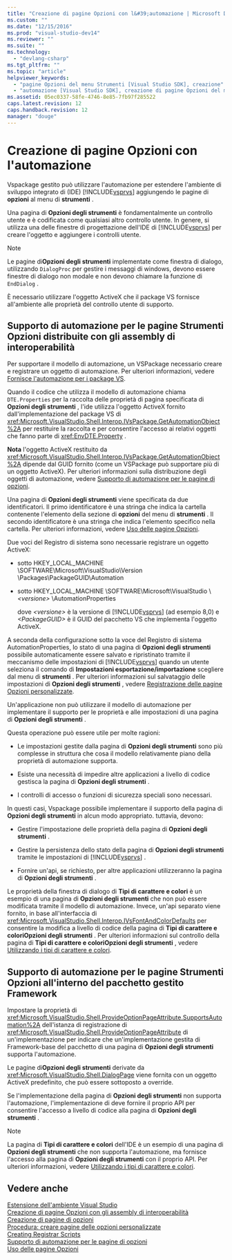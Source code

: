 ```yaml
---
title: "Creazione di pagine Opzioni con l&#39;automazione | Microsoft Docs"
ms.custom: ""
ms.date: "12/15/2016"
ms.prod: "visual-studio-dev14"
ms.reviewer: ""
ms.suite: ""
ms.technology: 
  - "devlang-csharp"
ms.tgt_pltfrm: ""
ms.topic: "article"
helpviewer_keywords: 
  - "pagine Opzioni del menu Strumenti [Visual Studio SDK], creazione"
  - "automazione [Visual Studio SDK], creazione di pagine Opzioni del menu Strumenti"
ms.assetid: 05ec0337-58fe-4746-8e85-7fb97f285522
caps.latest.revision: 12
caps.handback.revision: 12
manager: "douge"
---
```

# Creazione di pagine Opzioni con l&#39;automazione
Vspackage gestito può utilizzare l'automazione per estendere l'ambiente di sviluppo integrato di \(IDE\) [!INCLUDE[vsprvs](../assembler/masm/includes/vsprvs_md.md)] aggiungendo le pagine di **opzioni** al menu di **strumenti** .  
  
 Una pagina di **Opzioni degli strumenti** è fondamentalmente un controllo utente e è codificata come qualsiasi altro controllo utente.  In genere, si utilizza una delle finestre di progettazione dell'IDE di [!INCLUDE[vsprvs](../assembler/masm/includes/vsprvs_md.md)] per creare l'oggetto e aggiungere i controlli utente.  
  
> [!NOTE]
>  Le pagine di**Opzioni degli strumenti** implementate come finestra di dialogo, utilizzando `DialogProc` per gestire i messaggi di windows, devono essere finestre di dialogo non modale e non devono chiamare la funzione di `EndDialog` .  
  
 È necessario utilizzare l'oggetto ActiveX che il package VS fornisce all'ambiente alle proprietà del controllo utente di supporto.  
  
## Supporto di automazione per le pagine Strumenti Opzioni distribuite con gli assembly di interoperabilità  
 Per supportare il modello di automazione, un VSPackage necessario creare e registrare un oggetto di automazione.  Per ulteriori informazioni, vedere [Fornisce l'automazione per i package VS](../Topic/Providing%20Automation%20for%20VSPackages.md).  
  
 Quando il codice che utilizza il modello di automazione chiama `DTE.Properties` per la raccolta delle proprietà di pagina specificata di **Opzioni degli strumenti** , l'ide utilizza l'oggetto ActiveX fornito dall'implementazione del package VS di <xref:Microsoft.VisualStudio.Shell.Interop.IVsPackage.GetAutomationObject%2A> per restituire la raccolta e per consentire l'accesso ai relativi oggetti che fanno parte di <xref:EnvDTE.Property> .  
  
 **Nota** l'oggetto ActiveX restituito da <xref:Microsoft.VisualStudio.Shell.Interop.IVsPackage.GetAutomationObject%2A> dipende dal GUID fornito \(come un VSPackage può supportare più di un oggetto ActiveX\).  Per ulteriori informazioni sulla distribuzione degli oggetti di automazione, vedere [Supporto di automazione per le pagine di opzioni](../Topic/Automation%20Support%20for%20Options%20Pages.md).  
  
 Una pagina di **Opzioni degli strumenti** viene specificata da due identificatori.  Il primo identificatore è una stringa che indica la cartella contenente l'elemento della sezione di **opzioni** del menu di **strumenti** .  Il secondo identificatore è una stringa che indica l'elemento specifico nella cartella.  Per ulteriori informazioni, vedere [Uso delle pagine Opzioni](../misc/using-options-pages.md).  
  
 Due voci del Registro di sistema sono necessarie registrare un oggetto ActiveX:  
  
-   sotto HKEY\_LOCAL\_MACHINE \\SOFTWARE\\Microsoft\\VisualStudio\\Version \\Packages\\PackageGUID\\Automation  
  
-   sotto HKEY\_LOCAL\_MACHINE \\SOFTWARE\\Microsoft\\VisualStudio \\ *\<versione\>* \\AutomationProperties  
  
     dove  *\<versione\>*  è la versione di [!INCLUDE[vsprvs](../assembler/masm/includes/vsprvs_md.md)] \(ad esempio 8,0\) e  *\<PackageGUID\>*  è il GUID del pacchetto VS che implementa l'oggetto ActiveX.  
  
 A seconda della configurazione sotto la voce del Registro di sistema AutomationProperties, lo stato di una pagina di **Opzioni degli strumenti** possibile automaticamente essere salvato e ripristinato tramite il meccanismo delle impostazioni di [!INCLUDE[vsprvs](../assembler/masm/includes/vsprvs_md.md)] quando un utente seleziona il comando di **Impostazioni esportazione\/importazione** scegliere dal menu di **strumenti** .  Per ulteriori informazioni sul salvataggio delle impostazioni di **Opzioni degli strumenti** , vedere [Registrazione delle pagine Opzioni personalizzate](../misc/registering-custom-options-pages.md).  
  
 Un'applicazione non può utilizzare il modello di automazione per implementare il supporto per le proprietà e alle impostazioni di una pagina di **Opzioni degli strumenti** .  
  
 Questa operazione può essere utile per molte ragioni:  
  
-   Le impostazioni gestite dalla pagina di **Opzioni degli strumenti** sono più complesse in struttura che cosa il modello relativamente piano della proprietà di automazione supporta.  
  
-   Esiste una necessità di impedire altre applicazioni a livello di codice gestisca la pagina di **Opzioni degli strumenti** .  
  
-   I controlli di accesso o funzioni di sicurezza speciali sono necessari.  
  
 In questi casi, Vspackage possibile implementare il supporto della pagina di **Opzioni degli strumenti** in alcun modo appropriato.  tuttavia, devono:  
  
-   Gestire l'impostazione delle proprietà della pagina di **Opzioni degli strumenti** .  
  
-   Gestire la persistenza dello stato della pagina di **Opzioni degli strumenti** tramite le impostazioni di [!INCLUDE[vsprvs](../assembler/masm/includes/vsprvs_md.md)] .  
  
-   Fornire un'api, se richiesto, per altre applicazioni utilizzeranno la pagina di **Opzioni degli strumenti** .  
  
 Le proprietà della finestra di dialogo di **Tipi di carattere e colori** è un esempio di una pagina di **Opzioni degli strumenti** che non può essere modificata tramite il modello di automazione.  Invece, un'api separato viene fornito, in base all'interfaccia di <xref:Microsoft.VisualStudio.Shell.Interop.IVsFontAndColorDefaults> per consentire la modifica a livello di codice della pagina di **Tipi di carattere e coloriOpzioni degli strumenti** .  Per ulteriori informazioni sul controllo della pagina di **Tipi di carattere e coloriOpzioni degli strumenti** , vedere [Utilizzando i tipi di carattere e colori](../Topic/Using%20Fonts%20and%20Colors.md).  
  
## Supporto di automazione per le pagine Strumenti Opzioni all'interno del pacchetto gestito Framework  
 Impostare la proprietà di <xref:Microsoft.VisualStudio.Shell.ProvideOptionPageAttribute.SupportsAutomation%2A> dell'istanza di registrazione di <xref:Microsoft.VisualStudio.Shell.ProvideOptionPageAttribute> di un'implementazione per indicare che un'implementazione gestita di Framework\-base del pacchetto di una pagina di **Opzioni degli strumenti** supporta l'automazione.  
  
 Le pagine di**Opzioni degli strumenti** derivate da <xref:Microsoft.VisualStudio.Shell.DialogPage> viene fornita con un oggetto ActiveX predefinito, che può essere sottoposto a override.  
  
 Se l'implementazione della pagina di **Opzioni degli strumenti** non supporta l'automazione, l'implementazione di deve fornire il proprio API per consentire l'accesso a livello di codice alla pagina di **Opzioni degli strumenti** .  
  
> [!NOTE]
>  La pagina di **Tipi di carattere e colori** dell'IDE è un esempio di una pagina di **Opzioni degli strumenti** che non supporta l'automazione, ma fornisce l'accesso alla pagina di **Opzioni degli strumenti** con il proprio API.  Per ulteriori informazioni, vedere [Utilizzando i tipi di carattere e colori](../Topic/Using%20Fonts%20and%20Colors.md).  
  
## Vedere anche  
 [Estensione dell'ambiente Visual Studio](../Topic/Extending%20the%20Visual%20Studio%20Environment.md)   
 [Creazione di pagine Opzioni con gli assembly di interoperabilità](../misc/creating-options-pages-by-using-interop-assemblies.md)   
 [Creazione di pagine di opzioni](../Topic/Creating%20Options%20Pages.md)   
 [Procedura: creare pagine delle opzioni personalizzate](../Topic/How%20to:%20Create%20Custom%20Options%20Pages.md)   
 [Creating Registrar Scripts](../atl/creating-registrar-scripts.md)   
 [Supporto di automazione per le pagine di opzioni](../Topic/Automation%20Support%20for%20Options%20Pages.md)   
 [Uso delle pagine Opzioni](../misc/using-options-pages.md)